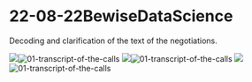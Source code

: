 # 22-08-22BewiseDataScience
Decoding and clarification of the text of the negotiations.

<img src="https://ibb.co/GJrr25y"><img src="https://i.ibb.co/7z00W1P/01-transcript-of-the-calls.jpg" alt="01-transcript-of-the-calls" alt="transcript-of-the-calls">
<img src="https://ibb.co/jkGKSzM"><img src="https://i.ibb.co/PG4pdMh/02-dictionary-of-expressions.jpg" alt="01-transcript-of-the-calls" alt="dictionary-of-expressions">
<img src="https://ibb.co/m4VMdtW"><img src="https://i.ibb.co/QM31hnw/03-file-finish.jpg" alt="01-transcript-of-the-calls" alt="file-finish">
